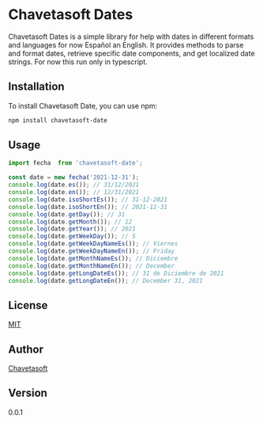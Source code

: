 # Chavetasoft Dates

Chavetasoft Dates is a  simple library for help with dates in different formats and languages for now Español an English. It provides methods to parse and format dates, retrieve specific date components, and get localized date strings.
For now this run only in typescript.

## Installation

To install Chavetasoft Date, you can use npm:
  
  ```bash
  npm install chavetasoft-date
  ```

 ## Usage
  
  ```typescript
import fecha  from 'chavetasoft-date';

const date = new fecha('2021-12-31');
console.log(date.es()); // 31/12/2021
console.log(date.en()); // 12/31/2021
console.log(date.isoShortEs()); // 31-12-2021
console.log(date.isoShortEn()); // 2021-12-31
console.log(date.getDay()); // 31
console.log(date.getMonth()); // 12
console.log(date.getYear()); // 2021
console.log(date.getWeekDay()); // 5
console.log(date.getWeekDayNameEs()); // Viernes
console.log(date.getWeekDayNameEn()); // Friday
console.log(date.getMonthNameEs()); // Diciembre
console.log(date.getMonthNameEn()); // December
console.log(date.getLongDateEs()); // 31 de Diciembre de 2021
console.log(date.getLongDateEn()); // December 31, 2021


```

## License
[MIT](https://choosealicense.com/licenses/mit/)

## Author
[Chavetasoft](https://luisvilar.netlify.app/)

## Version
  0.0.1
